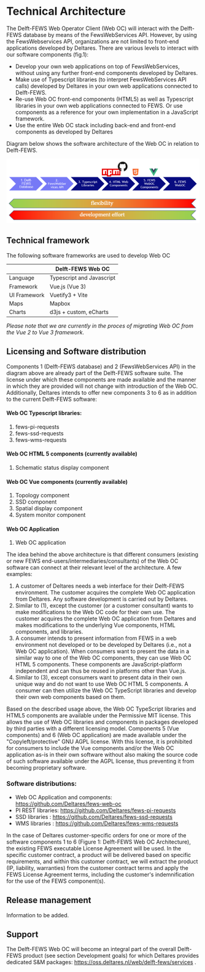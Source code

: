 # Technical Architecture

The Delft-FEWS Web Operator Client (Web OC) will interact with the Delft-FEWS database by means of the FewsWebServices API. However, by using the FewsWebservices API, organizations are not limited to front-end applications developed by Deltares. There are various levels to interact with our software components (fig.1):

- Develop your own web applications on top of FewsWebServices, without using any further front-end components developed by Deltares.
- Make use of Typescript libraries (to interpret FewsWebServices API calls) developed by Deltares in your own web applications connected to Delft-FEWS.
- Re-use Web OC front-end components (HTML5) as well as Typescript libraries in your own web applications connected to FEWS. Or use components as a reference for your own implementation in a JavaScript framework.
- Use the entire Web OC stack including back-end and front-end components as developed by Deltares

Diagram below shows the software architecture of the Web OC in relation to Delft-FEWS.

![Web OC diagram](./web_oc_diagram.png)

## Technical framework

The following software frameworks are used to develop Web OC

|              | Delft-FEWS Web OC         |
| ------------ | ------------------------- |
| Language     | Typescript and Javascript |
| Framework    | Vue.js (Vue 3)            |
| UI Framework | Vuetify3 + Vite           |
| Maps         | Mapbox                    |
| Charts       | d3js + custom, eCharts    |

_Please note that we are currently in the proces of migrating Web OC from the Vue 2 to Vue 3 framework_.

## Licensing and Software distribution

Components 1 (Delft-FEWS database) and 2 (FewsWebServices API) in the diagram above are already part of the Delft-FEWS software suite. The license under which these components are made available and the manner in which they are provided will not change with introduction of the Web OC. Additionally, Deltares intends to offer new components 3 to 6 as in addition to the current Delft-FEWS software:

#### Web OC Typescript libraries:

1. fews-pi-requests
2. fews-ssd-requests
3. fews-wms-requests

#### Web OC HTML 5 components (currently available)

1. Schematic status display component

#### Web OC Vue components (currently available)

1. Topology component
2. SSD component
3. Spatial display component
4. System monitor component

#### Web OC Application

1. Web OC application

The idea behind the above architecture is that different consumers (existing or new FEWS end-users/intermediaries/consultants) of the Web OC software can connect at their relevant level of the architecture. A few examples:

1. A customer of Deltares needs a web interface for their Delft-FEWS environment. The customer acquires the complete Web OC application from Deltares. Any software development is carried out by Deltares.
2. Similar to (1), except the customer (or a customer consultant) wants to make modifications to the Web OC code for their own use. The customer acquires the complete Web OC application from Deltares and makes modifications to the underlying Vue components, HTML components, and libraries.
3. A consumer intends to present information from FEWS in a web environment not developed or to be developed by Deltares (i.e., not a Web OC application). When consumers want to present the data in a similar way to one of the Web OC components, they can use Web OC HTML 5 components. These components are JavaScript-platform independent and can thus be reused in platforms other than Vue.js.
4. Similar to (3), except consumers want to present data in their own unique way and do not want to use Web OC HTML 5 components. A consumer can then utilize the Web OC TypeScript libraries and develop their own web components based on them.

Based on the described usage above, the Web OC TypeScript libraries and HTML5 components are available under the Permissive MIT license. This allows the use of Web OC libraries and components in packages developed by third parties with a different licensing model.
Components 5 (Vue components) and 6 (Web OC application) are made available under the "Copyleft/protective" GNU AGPL license. With this license, it is prohibited for consumers to include the Vue components and/or the Web OC application as-is in their own software without also making the source code of such software available under the AGPL license, thus preventing it from becoming proprietary software.

### Software distributions:

- Web OC Application and components: https://github.com/Deltares/fews-web-oc
- PI REST libraries: https://github.com/Deltares/fews-pi-requests
- SSD libraries : https://github.com/Deltares/fews-ssd-requests
- WMS libraries : https://github.com/Deltares/fews-wms-requests

In the case of Deltares customer-specific orders for one or more of the software components 1 to 6 (Figure 1: Delft-FEWS Web OC Architecture), the existing FEWS executable License Agreement will be used. In the specific customer contract, a product will be delivered based on specific requirements, and within this customer contract, we will extract the product (IP, liability, warranties) from the customer contract terms and apply the FEWS License Agreement terms, including the customer's indemnification for the use of the FEWS component(s).

## Release management

Information to be added.

## Support

The Delft-FEWS Web OC will become an integral part of the overall Delft-FEWS product (see section Development goals) for which Deltares provides dedicated S&M packages: https://oss.deltares.nl/web/delft-fews/services .
